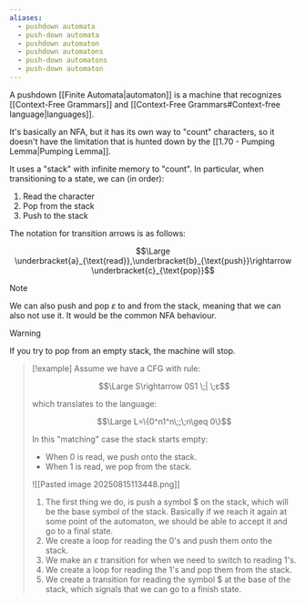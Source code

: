 ```yaml
---
aliases:
  - pushdown automata
  - push-down automata
  - pushdown automaton
  - pushdown automatons
  - push-down automatons
  - push-down automaton
---
```

A pushdown [[Finite Automata|automaton]] is a machine that recognizes [[Context-Free Grammars]] and [[Context-Free Grammars#Context-free language|languages]].

It's basically an NFA, but it has its own way to "count" characters, so it doesn't have the limitation that is hunted down by the [[1.70 - Pumping Lemma|Pumping Lemma]].

It uses a "stack" with infinite memory to "count". In particular, when transitioning to a state, we can (in order):
1. Read the character
2. Pop from the stack
3. Push to the stack

The notation for transition arrows is as follows:

$$\Large \underbracket{a}_{\text{read}},\underbracket{b}_{\text{push}}\rightarrow \underbracket{c}_{\text{pop}}$$

> [!note]
> We can also push and pop $ε$ to and from the stack, meaning that we can also not use it. 
> It would be the common NFA behaviour.

> [!warning]
If you try to pop from an empty stack, the machine will stop.

> [!example]
> Assume we have a CFG with rule:
> 
> $$\Large S\rightarrow 0S1 \;| \;ε$$
> 
> which translates to the language:
> 
> $$\Large L=\{0^n1^n\;;\;n\geq 0\}$$
> 
> In this "matching" case the stack starts empty:
> - When $0$ is read, we push onto the stack.
> - When $1$ is read, we pop from the stack.
>   
> 
> 
> ![[Pasted image 20250815113448.png]]
> 
> 1. The first thing we do, is push a symbol $\$$ on the stack, which will be the base symbol of the stack. Basically if we reach it again at some point of the automaton, we should be able to accept it and go to a final state.
> 2. We create a loop for reading the $0$'s and push them onto the stack.
> 3. We make an $ε$ transition for when we need to switch to reading $1$'s.
> 4. We create a loop for reading the $1$'s and pop them from the stack.
> 5. We create a transition for reading the symbol $\$$ at the base of the stack, which signals that we can go to a finish state.

